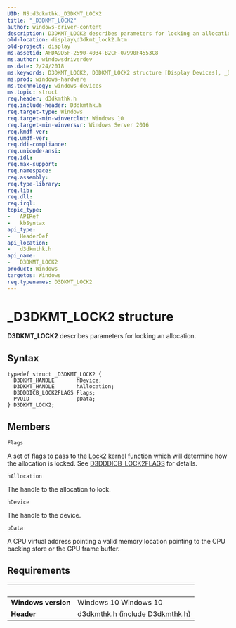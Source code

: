```yaml
---
UID: NS:d3dkmthk._D3DKMT_LOCK2
title: "_D3DKMT_LOCK2"
author: windows-driver-content
description: D3DKMT_LOCK2 describes parameters for locking an allocation.
old-location: display\d3dkmt_lock2.htm
old-project: display
ms.assetid: AFDA9D5F-2590-4034-B2CF-07990F4553C8
ms.author: windowsdriverdev
ms.date: 2/24/2018
ms.keywords: D3DKMT_LOCK2, D3DKMT_LOCK2 structure [Display Devices], _D3DKMT_LOCK2, d3dkmthk/D3DKMT_LOCK2, display.d3dkmt_lock2
ms.prod: windows-hardware
ms.technology: windows-devices
ms.topic: struct
req.header: d3dkmthk.h
req.include-header: D3dkmthk.h
req.target-type: Windows
req.target-min-winverclnt: Windows 10
req.target-min-winversvr: Windows Server 2016
req.kmdf-ver: 
req.umdf-ver: 
req.ddi-compliance: 
req.unicode-ansi: 
req.idl: 
req.max-support: 
req.namespace: 
req.assembly: 
req.type-library: 
req.lib: 
req.dll: 
req.irql: 
topic_type:
-	APIRef
-	kbSyntax
api_type:
-	HeaderDef
api_location:
-	d3dkmthk.h
api_name:
-	D3DKMT_LOCK2
product: Windows
targetos: Windows
req.typenames: D3DKMT_LOCK2
---
```


# _D3DKMT_LOCK2 structure
<b>D3DKMT_LOCK2</b> describes parameters for locking an allocation.

## Syntax
````
typedef struct _D3DKMT_LOCK2 {
  D3DKMT_HANDLE       hDevice;
  D3DKMT_HANDLE       hAllocation;
  D3DDDICB_LOCK2FLAGS Flags;
  PVOID               pData;
} D3DKMT_LOCK2;
````

## Members


`Flags`

A set of flags to pass to the <a href="..\d3dkmthk\nf-d3dkmthk-d3dkmtlock2.md">Lock2</a> kernel function which will determine how the allocation is locked. See <a href="..\d3dukmdt\ns-d3dukmdt-_d3dddicb_lock2flags.md">D3DDDICB_LOCK2FLAGS</a> for details.

`hAllocation`

The handle to the allocation to lock.

`hDevice`

The handle to the device.

`pData`

A CPU virtual address pointing a valid memory location pointing to the CPU backing store or the GPU frame buffer.


## Requirements
| &nbsp; | &nbsp; |
| ---- |:---- |
| **Windows version** | Windows 10 Windows 10 |
| **Header** | d3dkmthk.h (include D3dkmthk.h) |